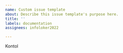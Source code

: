 ```yaml
---
name: Custom issue template
about: Describe this issue template's purpose here.
title: ''
labels: documentation
assignees: infoloker2022

---
```


Kontol

